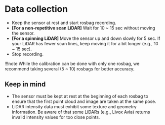 # Data collection

- Keep the sensor at rest and start rosbag recording.
- **[For a non-repetitive scan LiDAR]** Wait for 10 ~ 15 sec without moving the sensor.
- **[For a spinning LiDAR]** Move the sensor up and down slowly for 5 sec. If your LiDAR has fewer scan lines, keep moving it for a bit longer (e.g., 10 ~ 15 sec).
- Stop recording.

!!!note
    While the calibration can be done with only one rosbag, we recommend taking several (5 ~ 10) rosbags for better accuracy.

## Keep in mind

- The sensor must be kept at rest at the beginning of each rosbag to ensure that the first point cloud and image are taken at the same pose.
- LiDAR intensity data must exhibit some texture and geometry information. Be aware of that some LiDARs (e.g., Livox Avia) returns invalid intensity values for too close points.